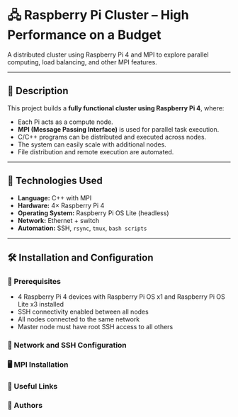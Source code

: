 # 🖧 Raspberry Pi Cluster – High Performance on a Budget

A distributed cluster using Raspberry Pi 4 and MPI to explore parallel computing, load balancing, and other MPI features.

---

## 📝 Description

This project builds a **fully functional cluster using Raspberry Pi 4**, where:

- Each Pi acts as a compute node.
- **MPI (Message Passing Interface)** is used for parallel task execution.
- C/C++ programs can be distributed and executed across nodes.
- The system can easily scale with additional nodes.
- File distribution and remote execution are automated.

---

## 🚀 Technologies Used

- **Language:** C++ with MPI  
- **Hardware:** 4× Raspberry Pi 4  
- **Operating System:** Raspberry Pi OS Lite (headless)  
- **Network:** Ethernet + switch  
- **Automation:** SSH, `rsync`, `tmux`, `bash scripts`  

---

## 🛠️ Installation and Configuration

### 🔧 Prerequisites

- 4 Raspberry Pi 4 devices with Raspberry Pi OS x1 and Raspberry Pi OS Lite x3 installed  
- SSH connectivity enabled between all nodes  
- All nodes connected to the same network
- Master node must have root SSH access to all others

### 🧰 Network and SSH Configuration

### 🖥️ MPI Installation

### 🔗 Useful Links

### 👥 Authors
